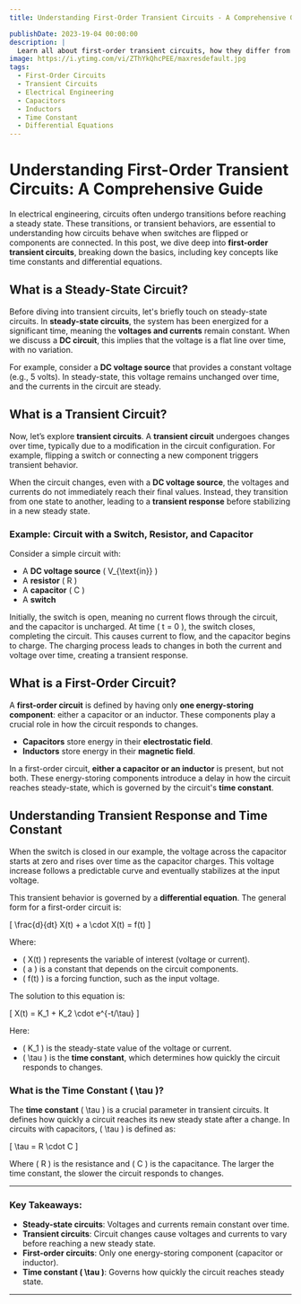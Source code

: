 ```yaml
---
title: Understanding First-Order Transient Circuits - A Comprehensive Guide

publishDate: 2023-19-04 00:00:00
description: |
  Learn all about first-order transient circuits, how they differ from steady-state circuits, and the role of energy-storing components like capacitors and inductors. Understand transient responses, time constants, and the basic differential equations governing these circuits.
image: https://i.ytimg.com/vi/ZThYkQhcPEE/maxresdefault.jpg
tags:
  - First-Order Circuits
  - Transient Circuits
  - Electrical Engineering
  - Capacitors
  - Inductors
  - Time Constant
  - Differential Equations
---
```

# Understanding First-Order Transient Circuits: A Comprehensive Guide

In electrical engineering, circuits often undergo transitions before reaching a steady state. These transitions, or transient behaviors, are essential to understanding how circuits behave when switches are flipped or components are connected. In this post, we dive deep into **first-order transient circuits**, breaking down the basics, including key concepts like time constants and differential equations.

## What is a Steady-State Circuit?

Before diving into transient circuits, let's briefly touch on steady-state circuits. In **steady-state circuits**, the system has been energized for a significant time, meaning the **voltages and currents** remain constant. When we discuss a **DC circuit**, this implies that the voltage is a flat line over time, with no variation.

For example, consider a **DC voltage source** that provides a constant voltage (e.g., 5 volts). In steady-state, this voltage remains unchanged over time, and the currents in the circuit are steady.

## What is a Transient Circuit?

Now, let’s explore **transient circuits**. A **transient circuit** undergoes changes over time, typically due to a modification in the circuit configuration. For example, flipping a switch or connecting a new component triggers transient behavior.

When the circuit changes, even with a **DC voltage source**, the voltages and currents do not immediately reach their final values. Instead, they transition from one state to another, leading to a **transient response** before stabilizing in a new steady state.

### Example: Circuit with a Switch, Resistor, and Capacitor

Consider a simple circuit with:
- A **DC voltage source** \( V_{\text{in}} \)
- A **resistor** \( R \)
- A **capacitor** \( C \)
- A **switch**

Initially, the switch is open, meaning no current flows through the circuit, and the capacitor is uncharged. At time \( t = 0 \), the switch closes, completing the circuit. This causes current to flow, and the capacitor begins to charge. The charging process leads to changes in both the current and voltage over time, creating a transient response.

## What is a First-Order Circuit?

A **first-order circuit** is defined by having only **one energy-storing component**: either a capacitor or an inductor. These components play a crucial role in how the circuit responds to changes.

- **Capacitors** store energy in their **electrostatic field**.
- **Inductors** store energy in their **magnetic field**.

In a first-order circuit, **either a capacitor or an inductor** is present, but not both. These energy-storing components introduce a delay in how the circuit reaches steady-state, which is governed by the circuit's **time constant**.

## Understanding Transient Response and Time Constant

When the switch is closed in our example, the voltage across the capacitor starts at zero and rises over time as the capacitor charges. This voltage increase follows a predictable curve and eventually stabilizes at the input voltage.

This transient behavior is governed by a **differential equation**. The general form for a first-order circuit is:

\[
\frac{d}{dt} X(t) + a \cdot X(t) = f(t)
\]

Where:
- \( X(t) \) represents the variable of interest (voltage or current).
- \( a \) is a constant that depends on the circuit components.
- \( f(t) \) is a forcing function, such as the input voltage.

The solution to this equation is:

\[
X(t) = K_1 + K_2 \cdot e^{-t/\tau}
\]

Here:
- \( K_1 \) is the steady-state value of the voltage or current.
- \( \tau \) is the **time constant**, which determines how quickly the circuit responds to changes.

### What is the Time Constant \( \tau \)?

The **time constant** \( \tau \) is a crucial parameter in transient circuits. It defines how quickly a circuit reaches its new steady state after a change. In circuits with capacitors, \( \tau \) is defined as:

\[
\tau = R \cdot C
\]

Where \( R \) is the resistance and \( C \) is the capacitance. The larger the time constant, the slower the circuit responds to changes.

---

### Key Takeaways:
- **Steady-state circuits**: Voltages and currents remain constant over time.
- **Transient circuits**: Circuit changes cause voltages and currents to vary before reaching a new steady state.
- **First-order circuits**: Only one energy-storing component (capacitor or inductor).
- **Time constant \( \tau \)**: Governs how quickly the circuit reaches steady state.

---



